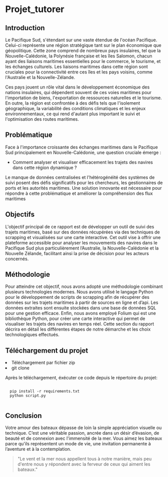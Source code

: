 # Projet_tutorer

## Introduction
Le Pacifique Sud, s'étendant sur une vaste étendue de l'océan Pacifique. Celui-ci représente une région stratégique tant sur le plan économique que géopolitique. Cette zone comprend de nombreux pays insulaires, tel que la Nouvelle-Calédonie, la Polynésie française et les îles Salomon, chacun ayant des liaisons maritimes essentielles pour le commerce, le tourisme, et les échanges culturels. Les liaisons maritimes dans cette région sont cruciales pour la connectivité entre ces îles et les pays voisins, comme l'Australie et la Nouvelle-Zélande.

Ces pays jouent un rôle vital dans le développement économique des nations insulaires, qui dépendent souvent de ces voies maritimes pour l'importation de biens, l'exportation de ressources naturelles et le tourisme. En outre, la région est confrontée à des défis tels que l'isolement géographique, la variabilité des conditions climatiques et les enjeux environnementaux, ce qui rend d'autant plus important le suivi et l'optimisation des routes maritimes.

## Problématique
Face à l'importance croissante des échanges maritimes dans le Pacifique Sud principalement en Nouvelle-Calédonie, une question cruciale émerge :

-	Comment analyser et visualiser efficacement les trajets des navires dans cette région dynamique ?

Le manque de données centralisées et l'hétérogénéité des systèmes de suivi posent des défis significatifs pour les chercheurs, les gestionnaires de ports et les autorités maritimes. Une solution innovante est nécessaire pour répondre à cette problématique et améliorer la compréhension des flux maritimes

## Objectifs
L'objectif principal de ce rapport est de développer un outil de suivi des trajets maritimes, basé sur des données récupérées via des techniques de scrapping et visualisées sur une carte interactive. Cet outil vise à offrir une plateforme accessible pour analyser les mouvements des navires dans le Pacifique Sud plus particulièrement l’Australie, la Nouvelle-Calédonie et la Nouvelle Zélande, facilitant ainsi la prise de décision pour les acteurs concernés.

## Méthodologie
Pour atteindre cet objectif, nous avons adopté une méthodologie combinant plusieurs technologies modernes. Nous avons utilisé le langage Python pour le développement de scripts de scrapping afin de récupérer des données sur les trajets maritimes à partir de sources en ligne et d’api. Les données extraites sont ensuite stockées dans une base de données SQL pour une gestion efficace. Enfin, nous avons employé Folium qui est une bibliothèque Python, pour créer une carte interactive qui permet de visualiser les trajets des navires en temps réel. Cette section du rapport décrira en détail les différentes étapes de notre démarche et les choix technologiques effectués.

## Téléchargement du projet
<li>Téléchargement par fichier zip</li>
<li>git clone</li>

Après le téléchargement, éxécuter ce code depuis le répertoire du projet:
<pre><code>
  pip install -r requirements.txt
  python script.py
  
</code></pre>

## Conclusion
Votre amour des bateaux dépasse de loin la simple appréciation visuelle ou technique. C’est une véritable passion, ancrée dans un désir d’évasion, de beauté et de connexion avec l'immensité de la mer. Vous aimez les bateaux parce qu'ils représentent un mode de vie, une invitation permanente à l’aventure et à la contemplation.

> "Le vent et la mer nous appellent tous à notre manière, mais peu d'entre nous y répondent avec la ferveur de ceux qui aiment les bateaux."
